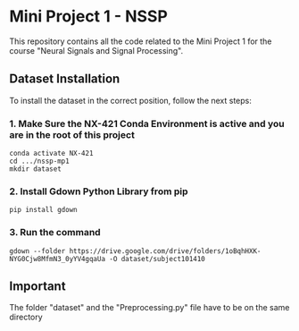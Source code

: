 # Mini Project 1 - NSSP

This repository contains all the code related to the Mini Project 1 for the course "Neural Signals and Signal Processing".

## Dataset Installation

To install the dataset in the correct position, follow the next steps:

### 1. Make Sure the NX-421 Conda Environment is active and you are in the root of this project
```
conda activate NX-421
cd .../nssp-mp1
mkdir dataset
```

### 2. Install Gdown Python Library from pip
```
pip install gdown
```

### 3. Run the command
```
gdown --folder https://drive.google.com/drive/folders/1oBqhHXK-NYG0Cjw8MfmN3_0yYV4gqaUa -O dataset/subject101410
```

## Important
The folder "dataset" and the "Preprocessing.py" file have to be on the same directory